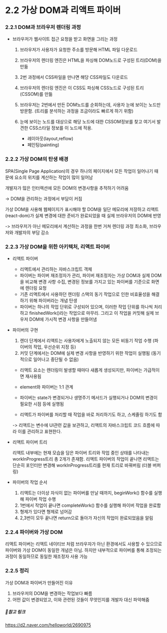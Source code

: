 # 2.2 가상 DOM과 리액트 파이버

### 2.2.1 DOM과 브라우저 렌더링 과정

- 브라우저가 웹사이트 접근 요청을 받고 화면을 그리는 과정

  1. 브라우저가 사용자가 요청한 주소를 방문해 HTML 파일 다운로드
  2. 브라우저의 렌더링 엔진은 HTML을 파싱해 DOM노드로 구성된 트리(DOM)을 만듦
  3. 2번 과정에서 CSS파일을 만나면 해당 CSS파일도 다운로드
  4. 브라우저의 렌더링 엔진은 이 CSS도 파싱해 CSS노드로 구성된 트리(CSSOM)를 만듦
  5. 브라우저는 2번에서 만든 DOM노드를 순회하는데, 사용자 눈에 보이는 노드만 방문함. (트리를 분석하는 과정을 조금이라도 빠르게 하기 위함)
  6. 눈에 보이는 노드를 대상으로 해당 노드에 대한 CSSOM정보를 찾고 여기서 발견한 CSS스타일 정보를 이 노드에 적용.

     - 레이아웃(layout,reflow)
     - 페인팅(painting)

### 2.2.2 가상 DOM의 탄생 배경

SPA(Single Page Application)의 경우 하나의 페이지에서 모든 작업이 일어나기 때문에 요소의 위치를 계산하는 작업이 많이 일어남

개발자가 많은 인터렉션에 모든 DOM의 변경사항을 추적하기 어려움

-> DOM을 관리하는 과정에서 부담이 커짐

가상 DOM을 사용해 웹페이지가 표시해야 할 DOM을 일단 메모리에 저장하고 리액트(react-dom)가 실제 변경에 대한 준비가 완료되었을 때 실제 브라우저의 DOM에 반영

-> 브라우저가 아닌 메모리에서 계산하는 과정을 한번 거쳐 렌더링 과정 최소화, 브라우저와 개발자의 부담 감소

### 2.2.3 가상 DOM을 위한 아키텍처, 리액트 파이버

- 리액트 파이버

  - 리액트에서 관리하는 자바스크립트 객체
  - 파이버는 파이버 재조정자가 관리, 파이버 재조정자는 가상 DOM과 실제 DOM을 비교해 변경 사항 수집, 변경된 정보를 가지고 있는 파이버를 기준으로 화면에 렌더링 요청
  - 기존 리액트에서 사용하던 렌더링 스택의 동기 작업으로 인한 비효율성을 해결하기 위해 파이버라는 개념 탄생
  - 파이버는 하나의 작업 단위로 구성되어 있으며, 이러한 작업 단위를 하나씩 처리하고 finishedWork()라는 작업으로 마무리. 그리고 이 작업을 커밋해 실제 브우저 DOM에 가시적 변경 사항을 만들어냄

- 파이버의 구현

  1. 렌더 단계에서 리액트는 사용자에게 노출되지 않는 모든 비동기 작업 수행 (파이버의 작업, 우선순위 지정 등)
  2. 커밋 단계에서는 DOM에 실제 변경 사항을 반영하기 위한 작업이 실행됨 (동기적으로 일어나고 중단될 수 없음)

  - 리액트 요소는 렌더링이 발생할 때마다 새롭게 생성되지만, 파이버는 가급적이면 재사용됨

  - element와 파이버는 1:1 관계

  - 파이버는 state가 변경되거나 생명주기 메서드가 실행되거나 DOM의 변경이 필요한 시점 등에 실행됨

  - 리액트가 파이버를 처리할 때 작업을 바로 처리하기도 하고, 스케줄링 하기도 함

  -> 리액트는 변수에 UI관련 값을 보관하고, 리액트의 자바스크립트 코드 흐름에 따라 이를 관리하고 표현한다.

- 리액트 파이버 트리

  리액트 내부에는 현재 모습을 담은 파이버 트리와 작업 중인 상태를 나타내는 workInProgress트리 총 2개가 존재함. 리액트 파이버의 작업이 끝나면 리액트는 단순히 포인터만 변경해 workInProgress트리를 현재 트리로 바꿔버림 (더블 버퍼링)

- 파이버의 작업 순서

  1. 리액트는 더이상 자식이 없는 파이버를 만날 때까지, beginWork() 함수를 실행해 파이버 작업 수행
  2. 1번에서 작업이 끝나면 completeWork() 함수를 실행해 파이버 작업을 완료함
  3. 형제가 있다면 형제로 넘어감
  4. 2,3번이 모두 끝나면 return으로 돌아가 자신의 작업이 완료되었음을 알림

### 2.2.4 파이버와 가상 DOM

리액트 파이버는 리액트 네이티브 처럼 브라우자가 아닌 환경에서도 사용할 수 있으므로 파이버와 가상 DOM이 동일한 개념은 아님. 하지만 내부적으로 파이버를 통해 조정되는 과정이 동일하므로 동일한 재조정자 사용 가능

### 2.2.5 정리

가상 DOM과 파이버가 만들어진 이유

1. 브라우저의 DOM을 변경하는 작업보다 빠름
2. 어떤 값이 변경되었고, 이와 관련된 것들이 무엇인지를 개발자 대신 파악해줌

##### 🔗참고 링크

<https://d2.naver.com/helloworld/2690975>
